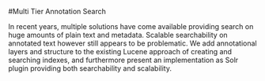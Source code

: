 #Multi Tier Annotation Search

In recent years, multiple solutions have come available providing search on huge amounts of plain text and metadata. Scalable searchability on annotated text however still appears to be problematic. We add annotational layers and structure to the existing Lucene approach of creating and searching indexes, and furthermore present an implementation as Solr plugin providing both searchability and scalability.
